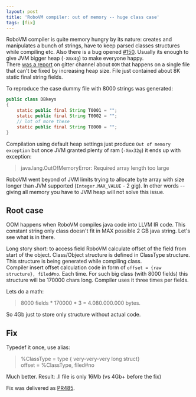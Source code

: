 ```yaml
---
layout: post
title: 'RoboVM compiler: out of memory -- huge class case'
tags: [fix]
---
```

RoboVM compiler is quite memory hungry by its nature: creates and manipulates a bunch of strings, have to keep parsed classes structures while compiling etc. Also there is a bug opened [#150](https://github.com/MobiVM/robovm/issues/150). Usually its enough to give JVM bigger heap (`-Xmx4g`) to make everyone happy.  
There [was a report](https://gitter.im/MobiVM/robovm?at=5e871b26a95bc942564df0a5) on gitter channel about `OOM` that happens on a single file that can't be fixed by increasing heap size. File just contained about 8K static final string fields. 

To reproduce the case dummy file with 8000 strings was generated:  
```java
public class DBkeys
{
    static public final String T0001 = "";
    static public final String T0002 = "";
    // lot of more these 
    static public final String T8000 = "";
}
```

Compilation using default heap settings just produce `Out of memory exception` but once JVM granted plenty of ram (`-Xmx32g`) it ends up with exception:
> java.lang.OutOfMemoryError: Required array length too large

RoboVM went beyond of JVM limits trying to allocate byte array with size longer than JVM supported (`Integer.MAX_VALUE`  - 2 gig). In other words -- giving all memory you have to JVM heap will not solve this issue. 

## Root case
OOM happens when RoboVM compiles java code into LLVM IR code. This constant string only class doesn't fit in MAX possible 2 GB java string. Let's see what is in there.  
<!-- more -->

Long story short: to access field RoboVM calculate offset of the field from start of the object. Class/Object structure is defined in ClassType structure. This structure is being generated while compiling class.  
Compiler insert offset calculation code in form of `offset = {raw structure}, filed#no`. Each time. For such big class (with 8000 fields) this structure will be 170000 chars long. Compiler uses it three times per fields. 

Lets do a math:  
> 8000 fields * 170000 * 3 = 4.080.000.000 bytes. 

So 4Gb just to store only structure without actual code. 

## Fix  
Typedef it once, use alias:  
> %ClassType = type { very-very-very long struct}   
> offset = %ClassType, filed#no  

Much better. Result: .ll file is only 16Mb (vs 4Gb+ before the fix)

Fix was delivered as [PR485](https://github.com/MobiVM/robovm/pull/485).
